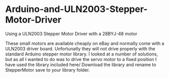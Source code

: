 # Arduino-and-ULN2003-Stepper-Motor-Driver
Using a ULN2003 Stepper Motor Driver with a 28BYJ-48 motor

These small motors are available cheaply on eBay and normally come with a ULN2003 driver board.
Unfortunatly they will not drive properly with the standard Arduino stepper motor library.
I looked at a number of solutions, but as all I wanted to do was to drive the servo motor to a fixed position
I have used the library included here/ Download the library and rename  to StepperMotor
save to your library folder.
